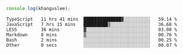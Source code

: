 ```js
console.log(khanguslee);
```

<!--START_SECTION:waka-->

```text
TypeScript   11 hrs 41 mins  ██████████████▓░░░░░░░░░░   59.14 %
JavaScript   7 hrs 15 mins   █████████▒░░░░░░░░░░░░░░░   36.68 %
LESS         36 mins         ▓░░░░░░░░░░░░░░░░░░░░░░░░   03.08 %
Markdown     8 mins          ▒░░░░░░░░░░░░░░░░░░░░░░░░   00.76 %
Bash         2 mins          ░░░░░░░░░░░░░░░░░░░░░░░░░   00.25 %
Other        0 secs          ░░░░░░░░░░░░░░░░░░░░░░░░░   00.07 %
```

<!--END_SECTION:waka-->

<!--
**khanguslee/khanguslee** is a ✨ _special_ ✨ repository because its `README.md` (this file) appears on your GitHub profile.

Here are some ideas to get you started:

- 🔭 I’m currently working on ...
- 🌱 I’m currently learning ...
- 👯 I’m looking to collaborate on ...
- 🤔 I’m looking for help with ...
- 💬 Ask me about ...
- 📫 How to reach me: ...
- 😄 Pronouns: ...
- ⚡ Fun fact: ...
-->
